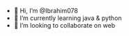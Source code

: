 - 👋 Hi, I’m @Ibrahim078
- 🌱 I’m currently learning java & python 
- 💞️ I’m looking to collaborate on web

<!---
Ibrahim078/Ibrahim078 is a ✨ special ✨ repository because its `README.md` (this file) appears on your GitHub profile.
You can click the Preview link to take a look at your changes.
--->
